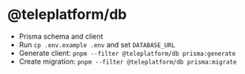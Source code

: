 # @teleplatform/db

- Prisma schema and client
- Run `cp .env.example .env` and set `DATABASE_URL`
- Generate client: `pnpm --filter @teleplatform/db prisma:generate`
- Create migration: `pnpm --filter @teleplatform/db prisma:migrate`
